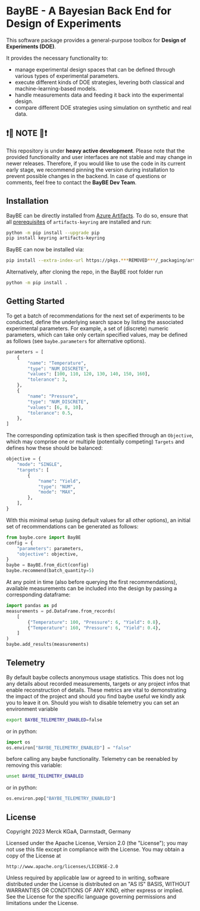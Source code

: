 # BayBE - A Bayesian Back End for Design of Experiments
This software package provides a general-purpose toolbox for **Design of Experiments
(DOE)**.

It provides the necessary functionality to:
- manage experimental design spaces that can be defined through various types of experimental parameters.
- execute different kinds of DOE strategies, levering both classical and machine-learning-based models.
- handle measurements data and feeding it back into the experimental design.
- compare different DOE strategies using simulation on synthetic and real data.


## :exclamation::construction: NOTE :construction::exclamation:
This repository is under **heavy active development**.
Please note that the provided functionality and user interfaces are not stable and may change in newer releases.
Therefore, if you would like to use the code in its current early stage, we recommend 
pinning the version during installation to prevent possible changes in the backend.
In case of questions or comments, feel free to contact the **BayBE Dev Team**.

## Installation
BayBE can be directly installed from [Azure Artifacts](https://***REMOVED***/_artifacts/feed/artifacts). To do so, ensure 
that all [prerequisites](https://pypi.org/project/artifacts-keyring/) of 
`artifacts-keyring` are installed and run:
```bash
python -m pip install --upgrade pip
pip install keyring artifacts-keyring
```

BayBE can now be installed via:
```bash
pip install --extra-index-url https://pkgs.***REMOVED***/_packaging/artifacts/pypi/simple/ baybe
```
Alternatively, after cloning the repo, in the BayBE root folder run
```bash
python -m pip install .
```

## Getting Started
To get a batch of recommendations for the next set of experiments to be conducted,
define the underlying search space by listing the associated experimental parameters.
For example, a set of (discrete) numeric parameters, which can take only certain
specified values, may be defined as follows (see `baybe.parameters` for alternative
options).
```python
parameters = [
    {
        "name": "Temperature",
        "type": "NUM_DISCRETE",
        "values": [100, 110, 120, 130, 140, 150, 160],
        "tolerance": 3,
    },
    {
        "name": "Pressure",
        "type": "NUM_DISCRETE",
        "values": [6, 8, 10],
        "tolerance": 0.5,
    },
]
```

The corresponding optimization task is then specified through an `Objective`,
which may comprise one or multiple (potentially competing) `Targets` and defines how
these should be balanced:
```python
objective = {
    "mode": "SINGLE",
    "targets": [
        {
            "name": "Yield",
            "type": "NUM",
            "mode": "MAX",
        },
    ],
}
```

With this minimal setup (using default values for all other options), an initial
set of recommendations can be generated as follows:
```python
from baybe.core import BayBE
config = {
    "parameters": parameters,
    "objective": objective,
}
baybe = BayBE.from_dict(config)
baybe.recommend(batch_quantity=5)
```

At any point in time (also before querying the first recommendations), available
measurements can be included into the design by passing a corresponding dataframe:
```python
import pandas as pd
measurements = pd.DataFrame.from_records(
    [
        {"Temperature": 100, "Pressure": 6, "Yield": 0.8},
        {"Temperature": 160, "Pressure": 6, "Yield": 0.4},
    ]
)
baybe.add_results(measurements)
```

## Telemetry
By default baybe collects anonymous usage statistics. This does not log any details 
about recorded measurements, targets or any project infos that enable reconstruction 
of details. These metrics are vital to demonstrating the impact of the project and 
should you find baybe useful we kindly ask you to leave it on. Should you wish to 
disable telemetry you can set an environment variable
```bash
export BAYBE_TELEMETRY_ENABLED=false
```
or in python:
```python
import os
os.environ["BAYBE_TELEMETRY_ENABLED"] = "false"
```
before calling any baybe functionality. Telemetry can be reenabled by removing this 
variable:
```bash
unset BAYBE_TELEMETRY_ENABLED
```
or in python:
```python
os.environ.pop["BAYBE_TELEMETRY_ENABLED"]
```

## License
Copyright 2023 Merck KGaA, Darmstadt, Germany

Licensed under the Apache License, Version 2.0 (the "License");
you may not use this file except in compliance with the License.
You may obtain a copy of the License at

    http://www.apache.org/licenses/LICENSE-2.0

Unless required by applicable law or agreed to in writing, software
distributed under the License is distributed on an "AS IS" BASIS,
WITHOUT WARRANTIES OR CONDITIONS OF ANY KIND, either express or implied.
See the License for the specific language governing permissions and
limitations under the License.
